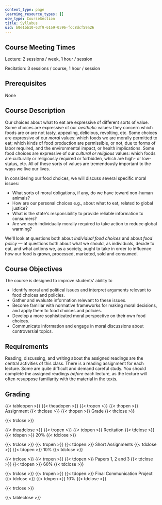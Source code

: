```yaml
---
content_type: page
learning_resource_types: []
ocw_type: CourseSection
title: Syllabus
uid: b0e1bb10-63f9-6169-0596-fcc8dcf59a26
---
```


Course Meeting Times
--------------------

Lecture: 2 sessions / week, 1 hour / session

Recitation: 3 sessions / course, 1 hour / session 

Prerequisites
-------------

None

Course Description
------------------

Our choices about what to eat are expressive of different sorts of value. Some choices are expressive of our _aesthetic_ values: they concern which foods are or are not tasty, appealing, delicious, revolting, etc. Some choices are expressive of our _moral_ values: which foods we are morally permitted to eat; which kinds of food production are permissible, or not, due to forms of labor required, and the environmental impact, or health implications. Some food choices are expressive of our _cultural or religious_ values: which foods are culturally or religiously required or forbidden, which are high- or low-status, etc. All of these sorts of values are tremendously important to the ways we live our lives.

In considering our food choices, we will discuss several specific moral issues:

*   What sorts of moral obligations, if any, do we have toward non-human animals?
*   How are our personal choices e.g., about what to eat, related to global justice?
*   What is the state's responsibility to provide reliable information to consumers?
*   Are we each individually morally required to take action to reduce global warming?

We'll look at questions both about _individual food choices_ and about _food policy_ — at questions both about what we should, as individuals, decide to eat, and what actions we, as a society, ought to take in order to influence how our food is grown, processed, marketed, sold and consumed.

Course Objectives
-----------------

The course is designed to improve students' ability to

*   Identify moral and political issues and interpret arguments relevant to food choices and policies.
*   Gather and evaluate information relevant to these issues.
*   Become familiar with normative frameworks for making moral decisions, and apply them to food choices and policies.
*   Develop a more sophisticated moral perspective on their own food choices.
*   Communicate information and engage in moral discussions about controversial topics.

Requirements
------------

Reading, discussing, and writing about the assigned readings are the central activities of this class. There is a reading assignment for each lecture. Some are quite difficult and demand careful study. You should complete the assigned readings _before_ each lecture, as the lecture will often resuppose familiarity with the material in the texts.

Grading
-------

{{< tableopen >}}
{{< theadopen >}}
{{< tropen >}}
{{< thopen >}}
Assignment
{{< thclose >}}
{{< thopen >}}
Grade
{{< thclose >}}

{{< trclose >}}

{{< theadclose >}}
{{< tropen >}}
{{< tdopen >}}
Recitation
{{< tdclose >}}
{{< tdopen >}}
20%
{{< tdclose >}}

{{< trclose >}}
{{< tropen >}}
{{< tdopen >}}
Short Assignments
{{< tdclose >}}
{{< tdopen >}}
10%
{{< tdclose >}}

{{< trclose >}}
{{< tropen >}}
{{< tdopen >}}
Papers 1, 2 and 3
{{< tdclose >}}
{{< tdopen >}}
60%
{{< tdclose >}}

{{< trclose >}}
{{< tropen >}}
{{< tdopen >}}
Final Communication Project
{{< tdclose >}}
{{< tdopen >}}
10%
{{< tdclose >}}

{{< trclose >}}

{{< tableclose >}}